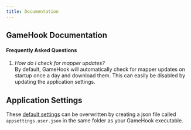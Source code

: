 ```yaml
---
title: Documentation
---
```


## GameHook Documentation

#### Frequently Asked Questions

1. *How do I check for mapper updates?* \
   By default, GameHook will automatically check for mapper updates on startup once a day and download them.
   This can easily be disabled by updating the application settings.

## Application Settings
These [default settings](https://github.com/gamehook-io/gamehook/tree/main/src/GameHook.WebAPI/appsettings.json) can be overwritten by creating a json file called `appsettings.user.json` in the same folder as your GameHook executable.
